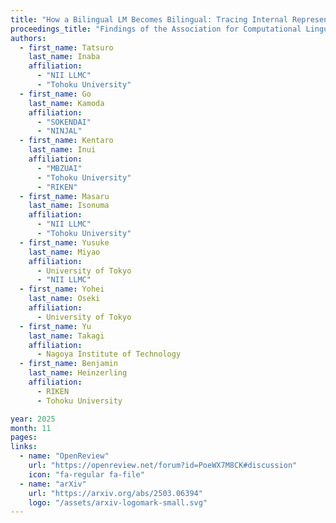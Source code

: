 ```yaml
---
title: "How a Bilingual LM Becomes Bilingual: Tracing Internal Representations with Sparse Autoencoders"
proceedings_title: "Findings of the Association for Computational Linguistics: EMNLP 2025"
authors:
  - first_name: Tatsuro
    last_name: Inaba
    affiliation:
      - "NII LLMC"
      - "Tohoku University"
  - first_name: Go
    last_name: Kamoda
    affiliation:
      - "SOKENDAI"
      - "NINJAL"
  - first_name: Kentaro
    last_name: Inui
    affiliation:
      - "MBZUAI"
      - "Tohoku University"
      - "RIKEN"
  - first_name: Masaru
    last_name: Isonuma
    affiliation:
      - "NII LLMC"
      - "Tohoku University"
  - first_name: Yusuke
    last_name: Miyao
    affiliation:
      - University of Tokyo
      - "NII LLMC"
  - first_name: Yohei
    last_name: Oseki
    affiliation:
      - University of Tokyo
  - first_name: Yu
    last_name: Takagi
    affiliation:
      - Nagoya Institute of Technology
  - first_name: Benjamin
    last_name: Heinzerling
    affiliation:
      - RIKEN
      - Tohoku University

year: 2025
month: 11
pages: 
links:
  - name: "OpenReview"
    url: "https://openreview.net/forum?id=PoeWX7M8CK#discussion"
    icon: "fa-regular fa-file"
  - name: "arXiv"
    url: "https://arxiv.org/abs/2503.06394"
    logo: "/assets/arxiv-logomark-small.svg"
---
```

